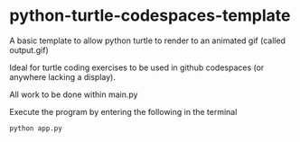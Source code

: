 # python-turtle-codespaces-template

A basic template to allow python turtle to render to an animated gif (called output.gif)

Ideal for turtle coding exercises to be used in github codespaces (or anywhere
lacking a display).

All work to be done within main.py

Execute the program by entering the following in the terminal
```
python app.py 
```